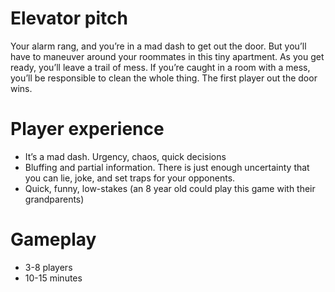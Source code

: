 # Elevator pitch
Your alarm rang, and you’re in a mad dash to get out the door. But you’ll have to maneuver around your roommates in this tiny apartment. As you get ready, you’ll leave a trail of mess. If you’re caught in a room with a mess, you’ll be responsible to clean the whole thing. The first player out the door wins. 

# Player experience
- It’s a mad dash. Urgency, chaos, quick decisions
- Bluffing and partial information. There is just enough uncertainty that you can lie, joke, and set traps for your opponents. 
- Quick, funny, low-stakes (an 8 year old could play this game with their grandparents)

# Gameplay
- 3-8 players
- 10-15 minutes
